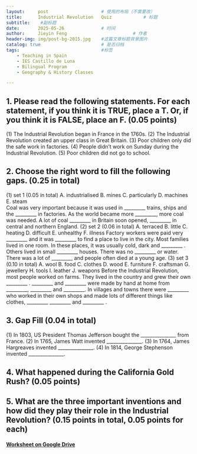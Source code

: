 ```yaml
---
layout:     post   				    # 使用的布局（不需要改）
title:      Industrial Revolution	Quiz			# 标题  
subtitle:    #副标题
date:       2025-05-26 				# 时间
author:     Jieyin Feng 						# 作者 
header-img: img/post-bg-2015.jpg 	#这篇文章标题背景图片
catalog: true 						# 是否归档
tags:								#标签
    - Teaching in Spain 
    - IES Castillo de Luna
    - Bilingual Program
    - Geography & History Classes

---
```


## 1. Please read the following statements. For each statement, if you think it is TRUE, place a T. Or, if you think it is FALSE, place an F. (0.05 points)
(1) The Industrial Revolution began in France in the 1760s.
(2) The Industrial Revolution created an upper class in Great Britain.
(3) Poor children only did the safe work in factories.
(4) People didn’t work on Sunday during the Industrial Revolution.
(5) Poor children did not go to school.

## 2. Choose the right word to fill the following gaps. (0.25 in total)
(1) set 1 (0.05 in total)
A. industrialised     B. mines    C. particularly     D. machines     E. steam    
Coal was very important because it was used in _________ trains, ships and the _________ in factories. As the world became more  _________, more coal was needed. A lot of coal  _________ in Britain soon opened, _________ in central and northern England.
(2) set 2 (0.06 in total)
A. terraced     B. little     C. heating    D. difficult     E. unhealthy     F. illness
Factory workers were paid very  _________ and it was _________  to find a place to live in the city. Most families lived in one room. In these places, it was usually cold, dark and  _________ . Others lived in small _________ houses. There was no _________ or water. There was a lot of _________ and people often died at a young age. 
(3) set 3 (0.10 in total)
A. wool    B. food    C. clothes    D. wood     E. furniture     F. craftsman   G. jewellery    H. tools    I. leather     J. weapons
Before the Industrial Revolution, most people worked on farms. They lived in the country and grew their own _________ .  _________ and _________  were made by hand at home from   _________, _________ and _________. In villages and towns there were _________ who worked in their own shops and made lots of different things like clothes,  _________ _________ and _________ . 

## 3. Gap Fill (0.04 in total)
(1) In 1803, US President Thomas Jefferson bought the  _______________ from France.
(2) In 1765, James Watt invented  _______________.
(3) In 1764, James Hargreaves invented  _______________.
(4) In 1814, George Stephenson invented  _______________.

## 4. What happened during the California Gold Rush? (0.05 points)

## 5. What are the three important inventions and how did they play their role in the Industrial Revolution? (0.15 points in total, 0.05 points for each)

#### [Worksheet on Google Drive](https://docs.google.com/document/d/1GsaiyrKoZrvWIMWY7wgdkgj9WdpaOGfk/edit?usp=sharing&ouid=103086183032334531092&rtpof=true&sd=true)




